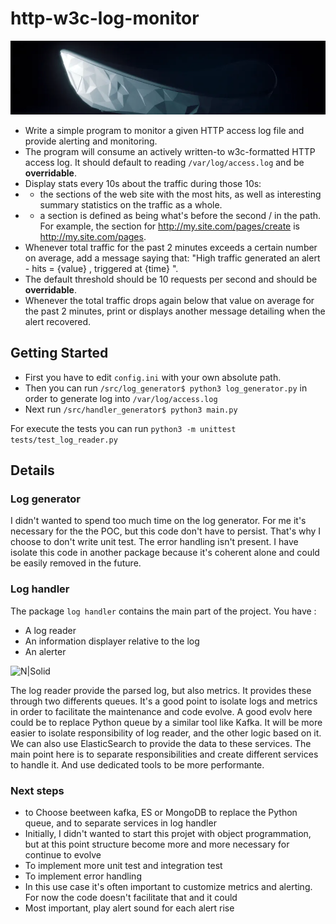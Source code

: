 # http-w3c-log-monitor
![N|Solid](https://raw.githubusercontent.com/haagor/http-w3c-log-monitor/master/img/banner.png)

* Write a simple program to monitor a given HTTP access log file and provide alerting and monitoring.
* The program will consume an actively written-to w3c-formatted HTTP access log. It should default to reading `/var/log/access.log` and be **overridable**.
* Display stats every 10s about the traffic during those 10s:
* * the sections of the web site with the most hits, as well as interesting summary statistics on the traffic as a whole.
* * a section is defined as being what's before the second / in the path. For example, the section for http://my.site.com/pages/create is http://my.site.com/pages.
* Whenever total traffic for the past 2 minutes exceeds a certain number on average, add a message saying that: "High traffic generated an alert - hits = {value} , triggered at {time} ".
* The default threshold should be 10 requests per second and should be **overridable**.
* Whenever the total traffic drops again below that value on average for the past 2 minutes, print or displays another message detailing when the alert recovered.

## Getting Started
* First you have to edit `config.ini` with your own absolute path.
* Then you can run `/src/log_generator$ python3 log_generator.py` in order to generate log into `/var/log/access.log`
* Next run `/src/handler_generator$ python3 main.py`

For execute the tests you can run `python3 -m unittest tests/test_log_reader.py`

## Details

### Log generator
I didn't wanted to spend too much time on the log generator. For me it's necessary for the the POC, but this code don't have to persist. That's why I choose to don't write unit test.
The error handling isn't present.
I have isolate this code in another package because it's coherent alone and could be easily removed in the future.

### Log handler
The package `log handler` contains the main part of the project. You have :

- A log reader
- An information displayer relative to the log
- An alerter

![N|Solid](https://raw.githubusercontent.com/haagor/http-w3c-log-monitor/master/img/projectStructure.png)

The log reader provide the parsed log, but also metrics. It provides these through two differents queues. It's a good point to isolate logs and metrics in order to facilitate the maintenance and code evolve.
A good evolv here could be to replace Python queue by a similar tool like Kafka. It will be more easier to isolate responsibility of log reader, and the other logic based on it. We can also use ElasticSearch to provide the data to these services. The main point here is to separate responsibilities and create different services to handle it. And use dedicated tools to be more performante. 

### Next steps

* to Choose beetween kafka, ES or MongoDB to replace the Python queue, and to separate services in log handler
* Initially, I didn't wanted to start this projet with object programmation, but at this point structure become more and more necessary for continue to evolve
* To implement more unit test and integration test
* To implement error handling
* In this use case it's often important to customize metrics and alerting. For now the code doesn't facilitate that and it could
* Most important, play alert sound for each alert rise
